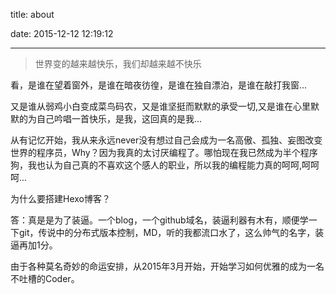 title: about

date: 2015-12-12 12:19:12

---

<!-- HTML -->
<blockquote class="blockquote-center">世界变的越来越快乐，我们却越来越不快乐</blockquote>

看，是谁在望着窗外，是谁在暗夜彷徨，是谁在独自漂泊，是谁在敲打我窗...

又是谁从弱鸡小白变成菜鸟码农，又是谁坚挺而默默的承受一切,又是谁在心里默默的为自己吟唱一首快乐，是我，这回真的是我...

从有记忆开始，我从来永远never没有想过自己会成为一名高傲、孤独、妄图改变世界的程序员，Why？因为我真的太讨厌编程了。哪怕现在我已然成为半个程序狗，我也认为自己真的不喜欢这个感人的职业，所以我的编程能力真的呵呵,呵呵呵...

为什么要搭建Hexo博客？

答：真是是为了装逼。一个blog，一个github域名，装逼利器有木有，顺便学一下git，传说中的分布式版本控制，MD，听的我都流口水了，这么帅气的名字，装逼再加1分。

<!--more-->

由于各种莫名奇妙的命运安排，从2015年3月开始，开始学习如何优雅的成为一名不吐槽的Coder。
